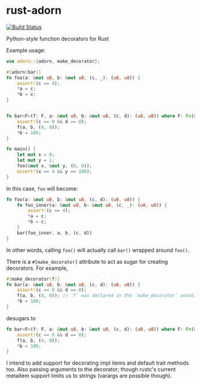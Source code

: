 # rust-adorn

[![Build Status](https://travis-ci.org/Manishearth/rust-adorn.svg)](https://travis-ci.org/Manishearth/rust-adorn)

Python-style function decorators for Rust


Example usage:


```rust
use adorn::{adorn, make_decorator};

#[adorn(bar)]
fn foo(a: &mut u8, b: &mut u8, (c, _): (u8, u8)) {
    assert!(c == 4);
    *a = c;
    *b = c;
}


fn bar<F>(f: F, a: &mut u8, b: &mut u8, (c, d): (u8, u8)) where F: Fn(&mut u8, &mut u8, (u8, u8)) {
    assert!(c == 0 && d == 0);
    f(a, b, (4, 0));
    *b = 100;
}

fn main() {
    let mut x = 0;
    let mut y = 1;
    foo(&mut x, &mut y, (0, 0));
    assert!(x == 4 && y == 100);
}
```

In this case, `foo` will become:

```rust
fn foo(a: &mut u8, b: &mut u8, (c, d): (u8, u8)) {
    fn foo_inner(a: &mut u8, b: &mut u8, (c, _): (u8, u8)) {
        assert!(c == 4);
        *a = c;
        *b = c;
    }
    bar(foo_inner, a, b, (c, d))
}
```

In other words, calling `foo()` will actually call `bar()` wrapped around `foo()`.


There is a `#[make_decorator]` attribute to act as sugar for creating decorators. For example,

```rust
#[make_decorator(f)]
fn bar(a: &mut u8, b: &mut u8, (c, d): (u8, u8)) {
    assert!(c == 0 && d == 0);
    f(a, b, (4, 0)); // `f` was declared in the `make_decorator` annotation
    *b = 100;
}

```

desugars to 

```rust
fn bar<F>(f: F, a: &mut u8, b: &mut u8, (c, d): (u8, u8)) where F: Fn(&mut u8, &mut u8, (u8, u8)) {
    assert!(c == 0 && d == 0);
    f(a, b, (4, 0));
    *b = 100;
}
```



I intend to add support for decorating impl items and default trait methods too. Also passing arguments to the decorator; though rustc's current metaitem support limits us to strings (varargs are possible though).
